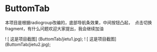 # ButtomTab
本项目是根据radiogroup改编的，底部导航条效果，中间按钮凸起，  点击切换fragment，有什么问题欢迎大家提出，我会继续加油

! [ 这是项目截图] (ButtomTab/jietu1.jpg);
! [ 这是项目截图] (ButtomTab/jietu2.jpg);
